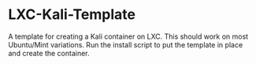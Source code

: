 # LXC-Kali-Template
A template for creating a Kali container on LXC.
This should work on most Ubuntu/Mint variations.
Run the install script to put the template in place and create the container.
